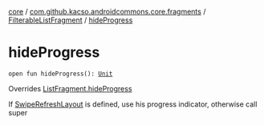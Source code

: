 [core](../../index.md) / [com.github.kacso.androidcommons.core.fragments](../index.md) / [FilterableListFragment](index.md) / [hideProgress](./hide-progress.md)

# hideProgress

`open fun hideProgress(): `[`Unit`](https://kotlinlang.org/api/latest/jvm/stdlib/kotlin/-unit/index.html)

Overrides [ListFragment.hideProgress](../-list-fragment/hide-progress.md)

If [SwipeRefreshLayout](#) is defined, use his progress indicator, otherwise call super

